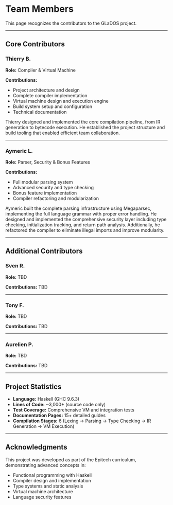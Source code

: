 # Team Members

This page recognizes the contributors to the GLaDOS project.

---

## Core Contributors

### Thierry B.
**Role:** Compiler & Virtual Machine

**Contributions:**
- Project architecture and design
- Complete compiler implementation
- Virtual machine design and execution engine
- Build system setup and configuration
- Technical documentation

Thierry designed and implemented the core compilation pipeline, from IR generation to bytecode execution. He established the project structure and build tooling that enabled efficient team collaboration.

---

### Aymeric L.
**Role:** Parser, Security & Bonus Features

**Contributions:**
- Full modular parsing system
- Advanced security and type checking
- Bonus feature implementation
- Compiler refactoring and modularization

Aymeric built the complete parsing infrastructure using Megaparsec, implementing the full language grammar with proper error handling. He designed and implemented the comprehensive security layer including type checking, initialization tracking, and return path analysis. Additionally, he refactored the compiler to eliminate illegal imports and improve modularity.

---

## Additional Contributors

### Sven R.
**Role:** TBD

**Contributions:** TBD

---

### Tony F.
**Role:** TBD

**Contributions:** TBD

---

### Aurelien P.
**Role:** TBD

**Contributions:** TBD

---

## Project Statistics

- **Language:** Haskell (GHC 9.6.3)
- **Lines of Code:** ~3,000+ (source code only)
- **Test Coverage:** Comprehensive VM and integration tests
- **Documentation Pages:** 15+ detailed guides
- **Compilation Stages:** 6 (Lexing → Parsing → Type Checking → IR Generation → VM Execution)

---

## Acknowledgments

This project was developed as part of the Epitech curriculum, demonstrating advanced concepts in:
- Functional programming with Haskell
- Compiler design and implementation
- Type systems and static analysis
- Virtual machine architecture
- Language security features
